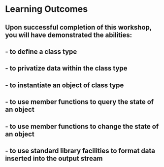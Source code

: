 # Learning Outcomes

## Upon successful completion of this workshop, you will have demonstrated the abilities:

## - to define a class type
## - to privatize data within the class type
## - to instantiate an object of class type
## - to use member functions to query the state of an object
## - to use member functions to change the state of an object
## - to use standard library facilities to format data inserted into the output stream
